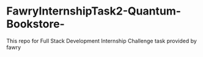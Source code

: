 # FawryInternshipTask2-Quantum-Bookstore-
This repo for Full Stack Development Internship Challenge task provided by fawry
